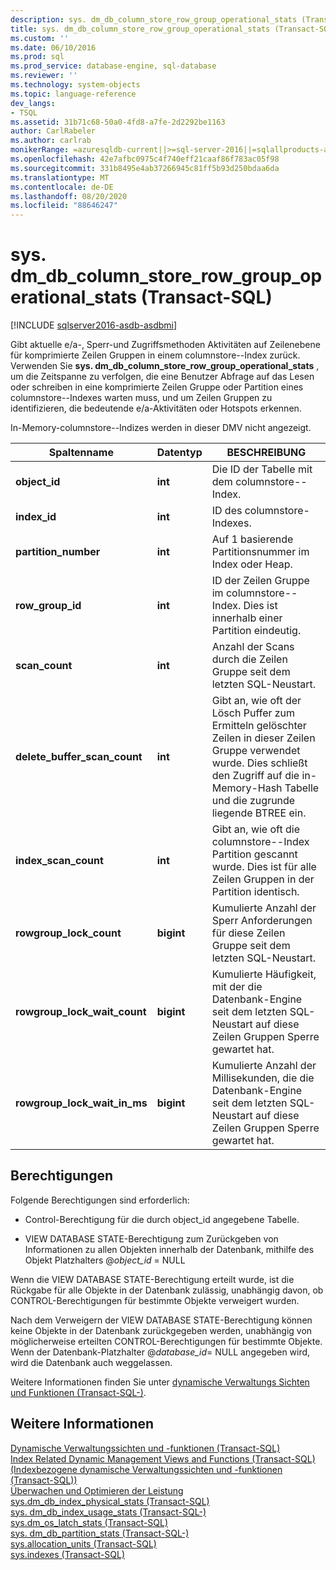 ```yaml
---
description: sys. dm_db_column_store_row_group_operational_stats (Transact-SQL)
title: sys. dm_db_column_store_row_group_operational_stats (Transact-SQL) | Microsoft-Dokumentation
ms.custom: ''
ms.date: 06/10/2016
ms.prod: sql
ms.prod_service: database-engine, sql-database
ms.reviewer: ''
ms.technology: system-objects
ms.topic: language-reference
dev_langs:
- TSQL
ms.assetid: 31b71c68-50a0-4fd8-a7fe-2d2292be1163
author: CarlRabeler
ms.author: carlrab
monikerRange: =azuresqldb-current||>=sql-server-2016||=sqlallproducts-allversions||>=sql-server-linux-2017||=azuresqldb-mi-current
ms.openlocfilehash: 42e7afbc0975c4f740eff21caaf86f783ac05f98
ms.sourcegitcommit: 331b8495e4ab37266945c81ff5b93d250bdaa6da
ms.translationtype: MT
ms.contentlocale: de-DE
ms.lasthandoff: 08/20/2020
ms.locfileid: "88646247"
---
```

# <a name="sysdm_db_column_store_row_group_operational_stats-transact-sql"></a>sys. dm_db_column_store_row_group_operational_stats (Transact-SQL)

[!INCLUDE [sqlserver2016-asdb-asdbmi](../../includes/applies-to-version/sqlserver2016-asdb-asdbmi.md)]

  Gibt aktuelle e/a-, Sperr-und Zugriffsmethoden Aktivitäten auf Zeilenebene für komprimierte Zeilen Gruppen in einem columnstore--Index zurück. Verwenden Sie **sys. dm_db_column_store_row_group_operational_stats** , um die Zeitspanne zu verfolgen, die eine Benutzer Abfrage auf das Lesen oder schreiben in eine komprimierte Zeilen Gruppe oder Partition eines columnstore--Indexes warten muss, und um Zeilen Gruppen zu identifizieren, die bedeutende e/a-Aktivitäten oder Hotspots erkennen.  
  
 In-Memory-columnstore--Indizes werden in dieser DMV nicht angezeigt.  
 
 
|Spaltenname|Datentyp|BESCHREIBUNG|  
|-----------------|---------------|-----------------|  
|**object_id**|**int**|Die ID der Tabelle mit dem columnstore--Index.|  
|**index_id**|**int**|ID des columnstore-Indexes.|  
|**partition_number**|**int**|Auf 1 basierende Partitionsnummer im Index oder Heap.|  
|**row_group_id**|**int**|ID der Zeilen Gruppe im columnstore--Index. Dies ist innerhalb einer Partition eindeutig.|  
|**scan_count**|**int**|Anzahl der Scans durch die Zeilen Gruppe seit dem letzten SQL-Neustart.|  
|**delete_buffer_scan_count**|**int**|Gibt an, wie oft der Lösch Puffer zum Ermitteln gelöschter Zeilen in dieser Zeilen Gruppe verwendet wurde. Dies schließt den Zugriff auf die in-Memory-Hash Tabelle und die zugrunde liegende BTREE ein.|  
|**index_scan_count**|**int**|Gibt an, wie oft die columnstore--Index Partition gescannt wurde. Dies ist für alle Zeilen Gruppen in der Partition identisch.|  
|**rowgroup_lock_count**|**bigint**|Kumulierte Anzahl der Sperr Anforderungen für diese Zeilen Gruppe seit dem letzten SQL-Neustart.|  
|**rowgroup_lock_wait_count**|**bigint**|Kumulierte Häufigkeit, mit der die Datenbank-Engine seit dem letzten SQL-Neustart auf diese Zeilen Gruppen Sperre gewartet hat.|  
|**rowgroup_lock_wait_in_ms**|**bigint**|Kumulierte Anzahl der Millisekunden, die die Datenbank-Engine seit dem letzten SQL-Neustart auf diese Zeilen Gruppen Sperre gewartet hat.|  
  
## <a name="permissions"></a>Berechtigungen  
 Folgende Berechtigungen sind erforderlich:  
  
-   Control-Berechtigung für die durch object_id angegebene Tabelle.  
  
-   VIEW DATABASE STATE-Berechtigung zum Zurückgeben von Informationen zu allen Objekten innerhalb der Datenbank, mithilfe des Objekt Platzhalters @*object_id* = NULL  
  
 Wenn die VIEW DATABASE STATE-Berechtigung erteilt wurde, ist die Rückgabe für alle Objekte in der Datenbank zulässig, unabhängig davon, ob CONTROL-Berechtigungen für bestimmte Objekte verweigert wurden.  
  
 Nach dem Verweigern der VIEW DATABASE STATE-Berechtigung können keine Objekte in der Datenbank zurückgegeben werden, unabhängig von möglicherweise erteilten CONTROL-Berechtigungen für bestimmte Objekte. Wenn der Datenbank-Platzhalter @*database_id*= NULL angegeben wird, wird die Datenbank auch weggelassen.  
  
 Weitere Informationen finden Sie unter [dynamische Verwaltungs Sichten und Funktionen &#40;Transact-SQL-&#41;](~/relational-databases/system-dynamic-management-views/system-dynamic-management-views.md).  
  
## <a name="see-also"></a>Weitere Informationen  
 [Dynamische Verwaltungssichten und -funktionen &#40;Transact-SQL&#41;](~/relational-databases/system-dynamic-management-views/system-dynamic-management-views.md)   
 [Index Related Dynamic Management Views and Functions (Transact-SQL) (Indexbezogene dynamische Verwaltungssichten und -funktionen (Transact-SQL))](../../relational-databases/system-dynamic-management-views/index-related-dynamic-management-views-and-functions-transact-sql.md)   
 [Überwachen und Optimieren der Leistung](../../relational-databases/performance/monitor-and-tune-for-performance.md)   
 [sys.dm_db_index_physical_stats &#40;Transact-SQL&#41;](../../relational-databases/system-dynamic-management-views/sys-dm-db-index-physical-stats-transact-sql.md)   
 [sys. dm_db_index_usage_stats &#40;Transact-SQL-&#41;](../../relational-databases/system-dynamic-management-views/sys-dm-db-index-usage-stats-transact-sql.md)   
 [sys.dm_os_latch_stats &#40;Transact-SQL&#41;](../../relational-databases/system-dynamic-management-views/sys-dm-os-latch-stats-transact-sql.md)   
 [sys. dm_db_partition_stats &#40;Transact-SQL-&#41;](../../relational-databases/system-dynamic-management-views/sys-dm-db-partition-stats-transact-sql.md)   
 [sys.allocation_units &#40;Transact-SQL&#41;](../../relational-databases/system-catalog-views/sys-allocation-units-transact-sql.md)   
 [sys.indexes &#40;Transact-SQL&#41;](../../relational-databases/system-catalog-views/sys-indexes-transact-sql.md)  
  
  

